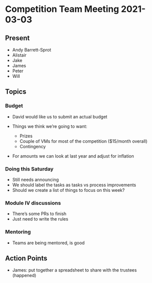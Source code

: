 # Competition Team Meeting 2021-03-03

## Present

- Andy Barrett-Sprot
- Alistair
- Jake
- James
- Peter
- Will

## Topics

### Budget

- David would like us to submit an actual budget

- Things we think we’re going to want:

  - Prizes
  - Couple of VMs for most of the competition ($15/month overall)
  - Contingency

- For amounts we can look at last year and adjust for inflation

### Doing this Saturday

- Still needs announcing
- We should label the tasks as tasks vs process improvements
- Should we create a list of things to focus on this week?

### Module Ⅳ discussions

- There’s some PRs to finish
- Just need to write the rules

### Mentoring

- Teams are being mentored, is good

## Action Points

- James: put together a spreadsheet to share with the trustees (happened)
